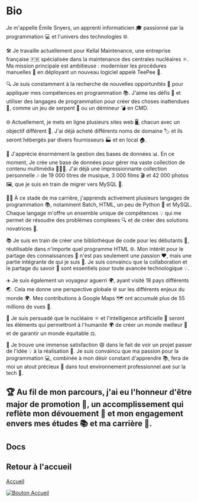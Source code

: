 # Bio
Je m'appelle Émile Snyers, un apprenti informaticien 🎓 passionné par la programmation 💻 et l'univers des technologies 🌐.

🛠 Je travaille actuellement pour Kellal Maintenance, une entreprise française 🇫🇷 spécialisée dans la maintenance des centrales nucléaires ⚛. 
Ma mission principale est ambitieuse : moderniser les procédures manuelles 📜 en déployant un nouveau logiciel appelé TeePee 📱.

🔍 Je suis constamment à la recherche de nouvelles opportunités 🌟 pour appliquer mes compétences en programmation 📚. 
J'aime les défis 🎯 et utiliser des langages de programmation pour créer des choses inattendues 🎲, comme un jeu de serpent 🐍 ou un démineur 💣 en CMD.

🌐 Actuellement, 
je mets en ligne plusieurs sites web 🖥, chacun avec un objectif différent 🎯. J'ai déjà acheté différents noms de domaine 🏷 et ils seront hébergés par divers fournisseurs 🏭 et en local 🏠.

💾 J'apprécie énormément la gestion des bases de données 📊. En ce moment, 
Je crée une base de données pour gérer ma vaste collection de contenu multimédia 🎥🎵📸. 
J'ai déjà une impressionnante collection personnelle 🎶 de 19 000 titres de musique, 3 000 films 🎬 et 42 000 photos 🖼, que je suis en train de migrer vers MySQL 🔄.

👨‍💻 À ce stade de ma carrière, j'apprends activement plusieurs langages de programmation 📚, notamment Batch, HTML, un peu de Python 🐍 et MySQL. 
Chaque langage m'offre un ensemble unique de compétences 💡 qui me permet de résoudre des problèmes complexes 🔍 et de créer des solutions novatrices 🎉.

📚 Je suis en train de créer une bibliothèque de code pour les débutants 🌱, réutilisable dans n'importe quel programme HTML 🌐. 
Mon intérêt pour le partage des connaissances 🤝 n'est pas seulement une passion ❤️, mais une partie intégrante de qui je suis 🙌. 
Je suis convaincu que la collaboration et le partage du savoir 📖 sont essentiels pour toute avancée technologique 💡.

✈️ Je suis également un voyageur aguerri 🌍, ayant visité 18 pays différents 🌏. Cela me donne une perspective globale 🌐 sur les différents enjeux du monde 🌍. 
Mes contributions à Google Maps 🗺 ont accumulé plus de 55 millions de vues 👀.

🌱 Je suis persuadé que le nucléaire ⚛ et l'intelligence artificielle 🤖 seront les éléments qui permettront à l'humanité 🌍 de créer un monde meilleur 💖 et de garantir un monde équitable ⚖️.

🎉 Je trouve une immense satisfaction 😄 dans le fait de voir un projet passer de l'idée 💡 à la réalisation 🎯. 
Je suis convaincu que ma passion pour la programmation 💻, combinée à mon désir constant d'apprendre 📚, fera de moi un atout précieux 💎 dans tout environnement professionnel axé sur la tech 🏢.

🏆 Au fil de mon parcours, j'ai eu l'honneur d'être major de promotion 🥇, un accomplissement qui reflète mon dévouement 🌟 et mon engagement envers mes études 📚 et ma carrière 💼.
---
## Docs

## Retour à l'accueil
<!DOCTYPE html>
<html lang="fr">
<head>
    <meta charset="UTF-8">
    <title>Bouton d'accueil stylisé</title>
    <!-- Lien vers le fichier CSS externe -->
    <link rel="stylesheet" href="style.css">
</head>
<body>

<!-- Bouton de redirection vers la page d'accueil -->
<a href="/" class="btn-homepage-3d">Accueil</a>

</body>
</html>

[![Bouton Accueil](URL_de_l_image_du_bouton)](URL_de_destination)

